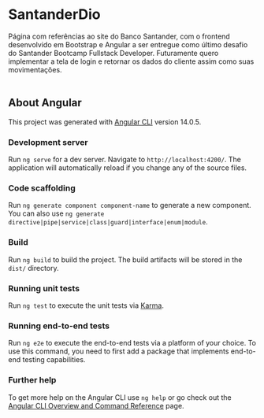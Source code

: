 # SantanderDio

Página com referências ao site do Banco Santander, com o frontend desenvolvido em Bootstrap e Angular a ser entregue como último desafio do Santander Bootcamp Fullstack Developer. Futuramente quero implementar a tela de login e retornar os dados do cliente assim como suas movimentações.
<br/>
<br/>
## About Angular
This project was generated with [Angular CLI](https://github.com/angular/angular-cli) version 14.0.5.

### Development server
Run `ng serve` for a dev server. Navigate to `http://localhost:4200/`. The application will automatically reload if you change any of the source files.

### Code scaffolding
Run `ng generate component component-name` to generate a new component. You can also use `ng generate directive|pipe|service|class|guard|interface|enum|module`.

### Build
Run `ng build` to build the project. The build artifacts will be stored in the `dist/` directory.

### Running unit tests
Run `ng test` to execute the unit tests via [Karma](https://karma-runner.github.io).

### Running end-to-end tests
Run `ng e2e` to execute the end-to-end tests via a platform of your choice. To use this command, you need to first add a package that implements end-to-end testing capabilities.

### Further help
To get more help on the Angular CLI use `ng help` or go check out the [Angular CLI Overview and Command Reference](https://angular.io/cli) page.
